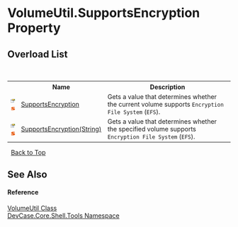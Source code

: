 # VolumeUtil.SupportsEncryption Property 
 


## Overload List
&nbsp;<table><tr><th></th><th>Name</th><th>Description</th></tr><tr><td>![Public property](media/pubproperty.gif "Public property")![Static member](media/static.gif "Static member")</td><td><a href="P_DevCase_Core_Shell_Tools_VolumeUtil_SupportsEncryption">SupportsEncryption</a></td><td>
Gets a value that determines whether the current volume supports `Encryption File System` (`EFS`).</td></tr><tr><td>![Public property](media/pubproperty.gif "Public property")![Static member](media/static.gif "Static member")</td><td><a href="P_DevCase_Core_Shell_Tools_VolumeUtil_SupportsEncryption_1">SupportsEncryption(String)</a></td><td>
Gets a value that determines whether the specified volume supports `Encryption File System` (`EFS`).</td></tr></table>&nbsp;
<a href="#volumeutil.supportsencryption-property">Back to Top</a>

## See Also


#### Reference
<a href="T_DevCase_Core_Shell_Tools_VolumeUtil">VolumeUtil Class</a><br /><a href="N_DevCase_Core_Shell_Tools">DevCase.Core.Shell.Tools Namespace</a><br />